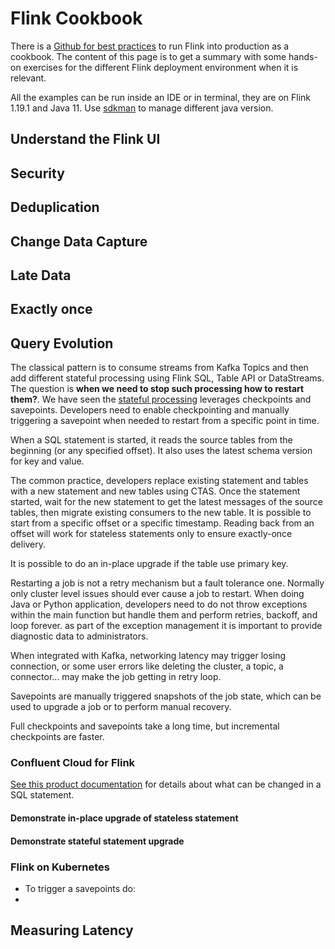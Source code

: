 # Flink Cookbook

There is a [Github for best practices](https://github.com/confluentinc/flink-cookbook) to run Flink into production as a cookbook. The content of this page is to get a summary with some hands-on exercises for the different Flink deployment environment when it is relevant.

All the examples can be run inside an IDE or in terminal, they are on Flink 1.19.1 and Java 11. Use [sdkman](https://sdkman.io/) to manage different java version. 

## Understand the Flink UI

## Security

## Deduplication

## Change Data Capture

## Late Data

## Exactly once

## Query Evolution

The classical pattern is to consume streams from Kafka Topics and then add different stateful processing using Flink SQL, Table API or DataStreams. The question is **when we need to stop such processing how to restart them?**. We have seen the [stateful processing](../index.md/#stateful-processing) leverages checkpoints and savepoints. Developers need to enable checkpointing and manually triggering a savepoint when needed to restart from a specific point in time.

When a SQL statement is started, it reads the source tables from the beginning (or any specified offset). It also uses the latest schema version for key and value.

The common practice, developers replace existing statement and tables with a new statement and new tables using CTAS. Once the statement started, wait for the new statement to get the latest messages of the source tables, then migrate existing consumers to the new table. It is possible to start from a specific offset or a specific timestamp. Reading back from an offset will work for stateless statements only to ensure exactly-once delivery.

It is possible to do an in-place upgrade if the table use primary key.

Restarting a job is not a retry mechanism but a fault tolerance one. Normally only cluster level issues should ever cause a job to restart. When doing Java or Python application, developers need to do not throw exceptions within the main function but handle them and perform retries, backoff, and loop forever. as part of the exception management it is important to provide diagnostic data to administrators.

When integrated with Kafka, networking latency may trigger losing connection, or some user errors like deleting the cluster, a topic, a connector... may make the job getting in retry loop. 

Savepoints are manually triggered snapshots of the job state, which can be used to upgrade a job or to perform manual recovery.

Full checkpoints and savepoints take a long time, but incremental checkpoints are faster.

### Confluent Cloud for Flink

[See this product documentation](https://docs.confluent.io/cloud/current/flink/concepts/schema-statement-evolution.html) for details about what can be changed in a SQL statement. 

#### Demonstrate in-place upgrade of stateless statement

#### Demonstrate stateful statement upgrade

### Flink on Kubernetes

* To trigger a savepoints do: 
* 

## Measuring Latency 
